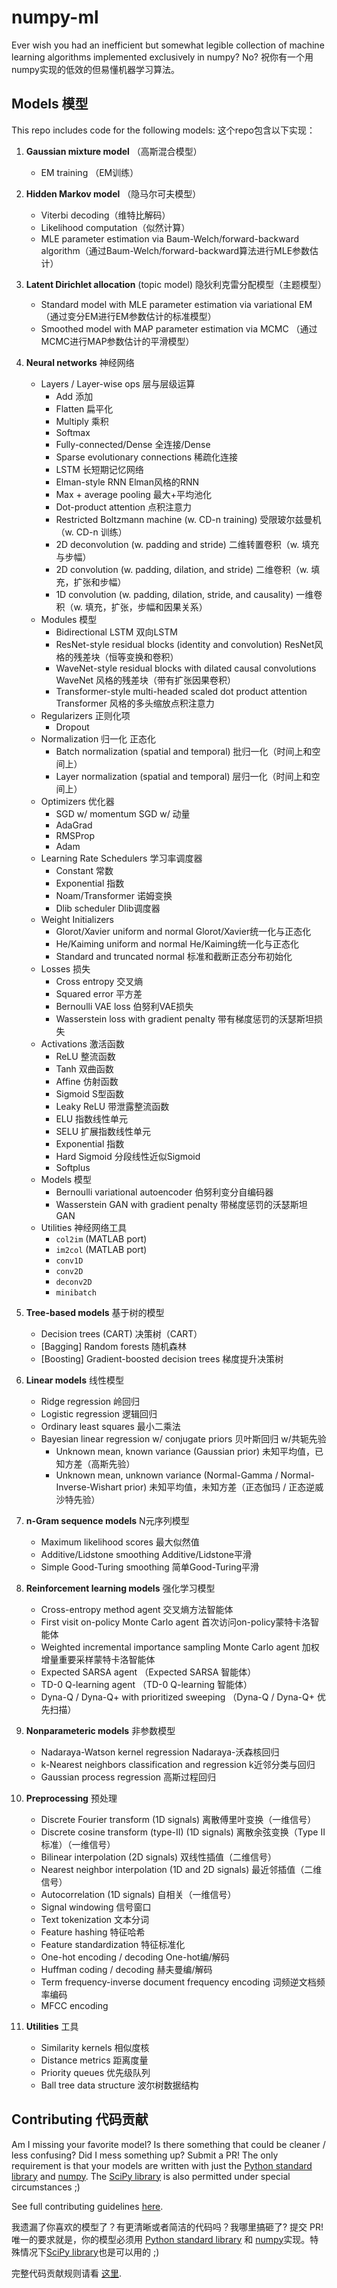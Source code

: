 # numpy-ml
Ever wish you had an inefficient but somewhat legible collection of machine
learning algorithms implemented exclusively in numpy? No?
祝你有一个用numpy实现的低效的但易懂机器学习算法。

## Models 模型
This repo includes code for the following models:
这个repo包含以下实现：

1. **Gaussian mixture model** （高斯混合模型）
    - EM training （EM训练）

2. **Hidden Markov model** （隐马尔可夫模型）
    - Viterbi decoding（维特比解码）
    - Likelihood computation（似然计算）
    - MLE parameter estimation via Baum-Welch/forward-backward algorithm（通过Baum-Welch/forward-backward算法进行MLE参数估计）

3. **Latent Dirichlet allocation** (topic model) 隐狄利克雷分配模型（主题模型）
    - Standard model with MLE parameter estimation via variational EM（通过变分EM进行EM参数估计的标准模型）
    - Smoothed model with MAP parameter estimation via MCMC （通过MCMC进行MAP参数估计的平滑模型）

4. **Neural networks** 神经网络
    * Layers / Layer-wise ops 层与层级运算
        - Add 添加
        - Flatten 扁平化
        - Multiply 乘积
        - Softmax
        - Fully-connected/Dense 全连接/Dense
        - Sparse evolutionary connections 稀疏化连接
        - LSTM 长短期记忆网络
        - Elman-style RNN Elman风格的RNN
        - Max + average pooling 最大+平均池化
        - Dot-product attention 点积注意力
        - Restricted Boltzmann machine (w. CD-n training) 受限玻尔兹曼机（w. CD-n 训练）
        - 2D deconvolution (w. padding and stride) 二维转置卷积（w. 填充与步幅）
        - 2D convolution (w. padding, dilation, and stride) 二维卷积（w. 填充，扩张和步幅）
        - 1D convolution (w. padding, dilation, stride, and causality) 一维卷积（w. 填充，扩张，步幅和因果关系）
    * Modules 模型
        - Bidirectional LSTM 双向LSTM
        - ResNet-style residual blocks (identity and convolution) ResNet风格的残差块（恒等变换和卷积）
        - WaveNet-style residual blocks with dilated causal convolutions WaveNet 风格的残差块（带有扩张因果卷积）
        - Transformer-style multi-headed scaled dot product attention Transformer 风格的多头缩放点积注意力
    * Regularizers 正则化项
        - Dropout
    * Normalization 归一化 正态化
        - Batch normalization (spatial and temporal) 批归一化（时间上和空间上）
        - Layer normalization (spatial and temporal) 层归一化（时间上和空间上）
    * Optimizers 优化器
        - SGD w/ momentum SGD w/ 动量
        - AdaGrad 
        - RMSProp 
        - Adam
    * Learning Rate Schedulers 学习率调度器
        - Constant 常数
        - Exponential 指数
        - Noam/Transformer 诺姆变换
        - Dlib scheduler Dlib调度器
    * Weight Initializers
        - Glorot/Xavier uniform and normal Glorot/Xavier统一化与正态化
        - He/Kaiming uniform and normal He/Kaiming统一化与正态化
        - Standard and truncated normal 标准和截断正态分布初始化
    * Losses 损失
        - Cross entropy 交叉熵
        - Squared error 平方差
        - Bernoulli VAE loss 伯努利VAE损失
        - Wasserstein loss with gradient penalty 带有梯度惩罚的沃瑟斯坦损失
    * Activations 激活函数
        - ReLU 整流函数
        - Tanh 双曲函数
        - Affine 仿射函数
        - Sigmoid S型函数
        - Leaky ReLU 带泄露整流函数
        - ELU 指数线性单元
        - SELU 扩展指数线性单元
        - Exponential 指数
        - Hard Sigmoid 分段线性近似Sigmoid
        - Softplus 
    * Models 模型
        - Bernoulli variational autoencoder 伯努利变分自编码器
        - Wasserstein GAN with gradient penalty 带梯度惩罚的沃瑟斯坦GAN
    * Utilities 神经网络工具
        - `col2im` (MATLAB port)
        - `im2col` (MATLAB port)
        - `conv1D`
        - `conv2D`
        - `deconv2D`
        - `minibatch`

5. **Tree-based models** 基于树的模型
    - Decision trees (CART) 决策树（CART）
    - [Bagging] Random forests 随机森林
    - [Boosting] Gradient-boosted decision trees 梯度提升决策树

6. **Linear models** 线性模型
    - Ridge regression 岭回归
    - Logistic regression 逻辑回归
    - Ordinary least squares 最小二乘法
    - Bayesian linear regression w/ conjugate priors 贝叶斯回归 w/共轭先验
        - Unknown mean, known variance (Gaussian prior) 未知平均值，已知方差（高斯先验）
        - Unknown mean, unknown variance (Normal-Gamma / Normal-Inverse-Wishart prior) 未知平均值，未知方差（正态伽玛 / 正态逆威沙特先验）

7. **n-Gram sequence models** N元序列模型
    - Maximum likelihood scores 最大似然值
    - Additive/Lidstone smoothing Additive/Lidstone平滑
    - Simple Good-Turing smoothing 简单Good-Turing平滑

8. **Reinforcement learning models** 强化学习模型
    - Cross-entropy method agent 交叉熵方法智能体
    - First visit on-policy Monte Carlo agent 首次访问on-policy蒙特卡洛智能体
    - Weighted incremental importance sampling Monte Carlo agent 加权增量重要采样蒙特卡洛智能体
    - Expected SARSA agent （Expected SARSA 智能体）
    - TD-0 Q-learning agent （TD-0 Q-learning 智能体）
    - Dyna-Q / Dyna-Q+ with prioritized sweeping （Dyna-Q / Dyna-Q+ 优先扫描）

9. **Nonparameteric models** 非参数模型
    - Nadaraya-Watson kernel regression Nadaraya-沃森核回归
    - k-Nearest neighbors classification and regression k近邻分类与回归
    - Gaussian process regression 高斯过程回归

10. **Preprocessing** 预处理
    - Discrete Fourier transform (1D signals) 离散傅里叶变换（一维信号）
    - Discrete cosine transform (type-II) (1D signals) 离散余弦变换（Type II标准）（一维信号）
    - Bilinear interpolation (2D signals) 双线性插值（二维信号）
    - Nearest neighbor interpolation (1D and 2D signals) 最近邻插值（二维信号）
    - Autocorrelation (1D signals) 自相关（一维信号）
    - Signal windowing 信号窗口
    - Text tokenization 文本分词
    - Feature hashing 特征哈希
    - Feature standardization 特征标准化
    - One-hot encoding / decoding One-hot编/解码
    - Huffman coding / decoding 赫夫曼编/解码
    - Term frequency-inverse document frequency encoding 词频逆文档频率编码
    - MFCC encoding

11. **Utilities** 工具
    - Similarity kernels 相似度核
    - Distance metrics 距离度量
    - Priority queues 优先级队列
    - Ball tree data structure 波尔树数据结构

## Contributing 代码贡献

Am I missing your favorite model? Is there something that could be cleaner /
less confusing? Did I mess something up? Submit a PR! The only requirement is
that your models are written with just the [Python standard
library](https://docs.python.org/3/library/) and [numpy](https://www.numpy.org/). The
[SciPy library](https://scipy.github.io/devdocs/) is also permitted under special
circumstances ;)

See full contributing guidelines [here](./CONTRIBUTING.md). 

我遗漏了你喜欢的模型了？有更清晰或者简洁的代码吗？我哪里搞砸了? 提交 PR! 唯一的要求就是，你的模型必须用 [Python standard
library](https://docs.python.org/3/library/) 和 [numpy](https://www.numpy.org/)实现。特殊情况下[SciPy library](https://scipy.github.io/devdocs/)也是可以用的 ;)

完整代码贡献规则请看 [这里](./CONTRIBUTING-CN.md). 
